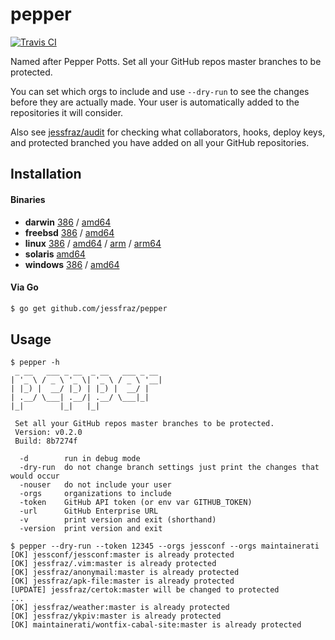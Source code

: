 # pepper

[![Travis CI](https://travis-ci.org/jessfraz/pepper.svg?branch=master)](https://travis-ci.org/jessfraz/pepper)

Named after Pepper Potts. Set all your GitHub repos master branches to be
protected.

You can set which orgs to include and use `--dry-run` to see the
changes before they are actually made. Your user is automatically added to the
repositories it will consider.

Also see [jessfraz/audit](https://github.com/jessfraz/audit) for checking what
collaborators, hooks, deploy keys, and protected branched you have added on
all your GitHub repositories.

## Installation

#### Binaries

- **darwin** [386](https://github.com/jessfraz/pepper/releases/download/v0.2.0/pepper-darwin-386) / [amd64](https://github.com/jessfraz/pepper/releases/download/v0.2.0/pepper-darwin-amd64)
- **freebsd** [386](https://github.com/jessfraz/pepper/releases/download/v0.2.0/pepper-freebsd-386) / [amd64](https://github.com/jessfraz/pepper/releases/download/v0.2.0/pepper-freebsd-amd64)
- **linux** [386](https://github.com/jessfraz/pepper/releases/download/v0.2.0/pepper-linux-386) / [amd64](https://github.com/jessfraz/pepper/releases/download/v0.2.0/pepper-linux-amd64) / [arm](https://github.com/jessfraz/pepper/releases/download/v0.2.0/pepper-linux-arm) / [arm64](https://github.com/jessfraz/pepper/releases/download/v0.2.0/pepper-linux-arm64)
- **solaris** [amd64](https://github.com/jessfraz/pepper/releases/download/v0.2.0/pepper-solaris-amd64)
- **windows** [386](https://github.com/jessfraz/pepper/releases/download/v0.2.0/pepper-windows-386) / [amd64](https://github.com/jessfraz/pepper/releases/download/v0.2.0/pepper-windows-amd64)

#### Via Go

```bash
$ go get github.com/jessfraz/pepper
```

## Usage

```console
$ pepper -h
 _ __   ___ _ __  _ __   ___ _ __
| '_ \ / _ \ '_ \| '_ \ / _ \ '__|
| |_) |  __/ |_) | |_) |  __/ |
| .__/ \___| .__/| .__/ \___|_|
|_|        |_|   |_|

 Set all your GitHub repos master branches to be protected.
 Version: v0.2.0
 Build: 8b7274f

  -d        run in debug mode
  -dry-run  do not change branch settings just print the changes that would occur
  -nouser   do not include your user
  -orgs     organizations to include
  -token    GitHub API token (or env var GITHUB_TOKEN)
  -url      GitHub Enterprise URL
  -v        print version and exit (shorthand)
  -version  print version and exit
```

```console
$ pepper --dry-run --token 12345 --orgs jessconf --orgs maintainerati
[OK] jessconf/jessconf:master is already protected
[OK] jessfraz/.vim:master is already protected
[OK] jessfraz/anonymail:master is already protected
[OK] jessfraz/apk-file:master is already protected
[UPDATE] jessfraz/certok:master will be changed to protected
...
[OK] jessfraz/weather:master is already protected
[OK] jessfraz/ykpiv:master is already protected
[OK] maintainerati/wontfix-cabal-site:master is already protected
```
